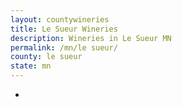 ```yaml
---
layout: countywineries
title: Le Sueur Wineries
description: Wineries in Le Sueur MN
permalink: /mn/le sueur/
county: le sueur
state: mn
---
```

-
